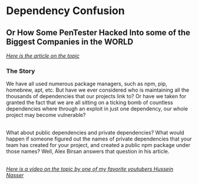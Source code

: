 # Dependency Confusion
## Or How Some PenTester Hacked Into some of the Biggest Companies in the WORLD

[_Here is the article on the topic_](https://medium.com/@alex.birsan/dependency-confusion-4a5d60fec610)

### The Story

We have all used numerous package managers, such as npm, pip, homebrew, apt, etc.
But have we ever considered who is maintaining all the thousands of dependencies that our projects link to? Or have we taken for granted the fact that we are all sitting on a ticking bomb of countless dependencies where through an exploit in just one dependency, our whole project may become vulnerable?

<br/>
What about public dependencies and private dependencies? What would happen if someone figured out the names of private dependencies that your team has created for your project, and created a public npm package under those names? Well, Alex Birsan answers that question in his article.

<br/>
<br/>

[_Here is a video on the topic by one of my favorite youtubers Hussein Nasser_](https://www.youtube.com/watch?v=43g3PF-e4ik)